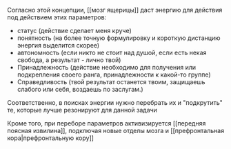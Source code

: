 Согласно этой концепции, [[мозг ящерицы]] даст энергию для действия под действием этих параметров:

- статус (действие сделает меня круче)
- понятность (на более точную формулировку и короткую дистанцию энергия выделится скорее)
- автономность (если никто не стоит над душой, если есть некая свобода, а результат - лично твой)
- Принадлежность (действие необходимо для получения или подкрепления своего ранга, принадлежности к какой-то группе)
- Справедливость (твой результат останется твоим, защищаешь слабого или себя, воздаешь по заслугам.)

Соответственно, в поисках энергии нужно перебрать их и "подкрутить"  те, которые лучше резонируют для данной задачи

Кроме того, при переборе параметров активизируется [[передняя поясная извилина]], подключая новые отделы мозга и [[префронтальная кора|префронтальную кору]]